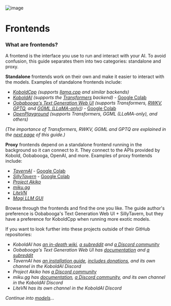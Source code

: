 ![image](https://user-images.githubusercontent.com/55674863/230695241-04ebc080-8fff-4d7e-9e8c-8d5168390150.png)

# Frontends

### What are frontends?

A frontend is the interface you use to run and interact with your AI. To avoid confusion, this guide separates them into two categories: standalone and proxy.

**Standalone** frontends work on their own and make it easier to interact with the models. Examples of standalone frontends include:

- *[KoboldCpp](https://github.com/LostRuins/koboldcpp)* *(supports [llama.cpp](https://github.com/ggerganov/llama.cpp) and similar backends)*
- *[KoboldAI](https://github.com/KoboldAI/KoboldAI-Client)* *(supports the [Transformers](https://github.com/huggingface/transformers) backend)* - [Google Colab](https://colab.research.google.com/github/KoboldAI/KoboldAI-Client/blob/main/colab/TPU.ipynb)
- *[Oobabooga's Text Generation Web UI](https://github.com/oobabooga/text-generation-webui)* *(supports Transformers, [RWKV](https://github.com/oobabooga/text-generation-webui/wiki/RWKV-model), [GPTQ](https://github.com/oobabooga/text-generation-webui/wiki/LLaMA-model), and [GGML (LLaMA-only)](https://github.com/oobabooga/text-generation-webui/wiki/llama.cpp-models))* - [Google Colab](https://colab.research.google.com/github/oobabooga/AI-Notebooks/blob/main/Colab-TextGen-GPU.ipynb)
- *[OpenPlayground](https://github.com/nat/openplayground)* *(supports Transformers, GGML (LLaMA-only), and others)*

*(The importance of Transformers, RWKV, GGML and GPTQ are explained in the [next page](models.md#what-is-a-backend) of this guide.)*

**Proxy** frontends depend on a standalone frontend running in the background so it can connect to it. They connect to the APIs provided by Kobold, Oobabooga, OpenAI, and more. Examples of proxy frontends include:

- *[TavernAI](https://github.com/TavernAI/TavernAI)* - [Google Colab](https://colab.research.google.com/github/TavernAI/TavernAI/blob/main/colab/GPU.ipynb)
- *[SillyTavern](https://github.com/Cohee1207/SillyTavern)* - [Google Colab](https://colab.research.google.com/github/SillyTavern/SillyTavern/blob/main/colab/GPU.ipynb)
- *[Project Akiko](https://github.com/Project-Akiko/Project-Akiko)*
- *[miku.gg](https://github.com/miku-gg/miku)*
- *[LiteVN](https://laika-ch.itch.io/laikas-litevn-ui-for-koboldai)*
- *[Magi LLM GUI](https://github.com/shinomakoi/magi_llm_gui)*

Browse through the frontends and find the one you like. The guide author's preference is Oobabooga's Text Generation Web UI + SillyTavern, but they have a preference for KoboldCpp when running more exotic models.

If you want to look further into these projects outside of their GitHub repositories:

- _KoboldAI has [an in-depth wiki](https://github.com/KoboldAI/KoboldAI-Client/wiki), [a subreddit](https://old.reddit.com/r/KoboldAI/) and [a Discord community](https://discord.gg/XuQWadgU9k)_
- _Oobabooga's Text Generation Web UI has [documentation](https://github.com/oobabooga/text-generation-webui/wiki) and [a subreddit](https://old.reddit.com/r/Oobabooga/)_
- _TavernAI has [an installation guide](https://github.com/TavernAI/TavernAI/wiki/How-to-install), [includes donations](https://boosty.to/tavernai), and its own channel in the KoboldAI Discord_
- _Project Akiko has [a Discord community](https://discord.gg/Pdhd7dEqHp)_
- _miku.gg has [documentation](https://docs.miku.gg/), [a Discord community](https://discord.gg/3XPdpUdGgV), and its own channel in the KoboldAI Discord_
- _LiteVN has its own channel in the KoboldAI Discord_

*Continue into [models](models.md)...*
